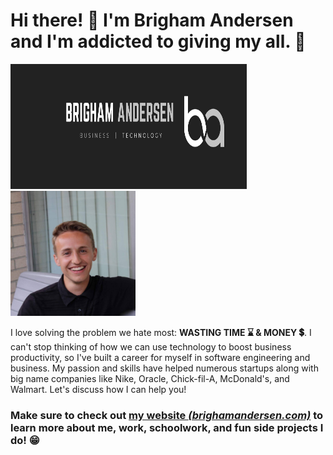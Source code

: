 # Hi there! 👋 I'm Brigham Andersen and I'm addicted to giving my all. 💯

<!-- ![Brigham Banner](https://raw.githubusercontent.com/brighamandersen/brighamandersen/main/linkedin-banner.png) -->

<!-- ![Picture of Me](https://raw.githubusercontent.com/brighamandersen/brighamandersen/main/profile.jpg) -->

<!-- Banner             |  Profile
:-------------------------:|:-------------------------:
![Brigham Banner](https://raw.githubusercontent.com/brighamandersen/brighamandersen/main/linkedin-banner.png)  |  ![Picture of Me](https://raw.githubusercontent.com/brighamandersen/brighamandersen/main/profile.jpg) -->

<img src="https://raw.githubusercontent.com/brighamandersen/brighamandersen/main/linkedin-banner.png" alt="Brigham Banner" width="75%" height="200px"> <img src="https://raw.githubusercontent.com/brighamandersen/brighamandersen/main/profile.jpg" alt="Picture of Me" height="200px">

I love solving the problem we hate most:  **WASTING TIME ⌛ & MONEY 💲**. I can't stop thinking of how we can use technology to boost business productivity, so I've built a career for myself in software engineering and business. My passion and skills have helped numerous startups along with big name companies like Nike, Oracle, Chick-fil-A, McDonald's, and Walmart. Let's discuss how I can help you!

### Make sure to check out [my website *(brighamandersen.com)*](https://brighamandersen.com) to learn more about me, work, schoolwork, and fun side projects I do! 😁
